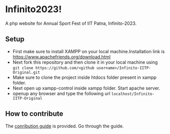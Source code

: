 # Infinito2023!
A php website for Annual Sport Fest of IIT Patna, Infinito-2023.

## Setup
* First make sure to install XAMPP on your local machine.Installation link is https://www.apachefriends.org/download.html
* Next fork this repository and then clone it in your local machine using `git clone https://github.com/<github username>/Infinito-IITP-Original.git`
* Make sure to clone the project inside htdocs folder present in xampp folder.
* Next open up xampp-control inside xampp folder. Start apache server.
* openup any browser and type the following url `localhost/Infinito-IITP-Original`

## How to contribute 
The [conribution guide](https://github.com/Infinito-IIT-Patna/Infinito2020/blob/master/CONTRIBUTING.md) is provided. Go through the guide.

